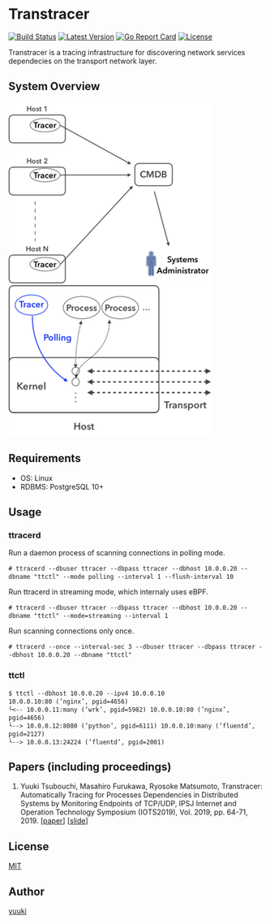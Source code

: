 # Transtracer

[![Build Status](https://travis-ci.org/yuuki/transtracer.svg?branch=master)](https://travis-ci.org/yuuki/transtracer)
[![Latest Version](http://img.shields.io/github/release/yuuki/transtracer.svg?style=flat-square)](https://github.com/yuuki/transtracer/releases)
[![Go Report Card](https://goreportcard.com/badge/github.com/yuuki/transtracer)](https://goreportcard.com/report/github.com/yuuki/transtracer)
[![License](http://img.shields.io/:license-mit-blue.svg)](http://doge.mit-license.org)

Transtracer is a tracing infrastructure for discovering network services dependecies on the transport network layer.

## System Overview

![System structure](/doc/images/system_structure.png "System structure")
![Socket diagnosis in polling mode](/doc/images/socket_diagnosis.png "Socket diagnosis in polling mode")

## Requirements

- OS: Linux
- RDBMS: PostgreSQL 10+

## Usage

### ttracerd

Run a daemon process of scanning connections in polling mode.

```shell-session
# ttracerd --dbuser ttracer --dbpass ttracer --dbhost 10.0.0.20 --dbname "ttctl" --mode polling --interval 1 --flush-interval 10
```

Run ttracerd in streaming mode, which internaly uses eBPF.

```shell-session
# ttracerd --dbuser ttracer --dbpass ttracer --dbhost 10.0.0.20 --dbname "ttctl" --mode=streaming --interval 1
```

Run scanning connections only once.

```shell-session
# ttracerd --once --interval-sec 3 --dbuser ttracer --dbpass ttracer --dbhost 10.0.0.20 --dbname "ttctl"
```

### ttctl

```shell-session
$ ttctl --dbhost 10.0.0.20 --ipv4 10.0.0.10
10.0.0.10:80 (’nginx’, pgid=4656)
└<-- 10.0.0.11:many (’wrk’, pgid=5982) 10.0.0.10:80 (’nginx’, pgid=4656)
└--> 10.0.0.12:8080 (’python’, pgid=6111) 10.0.0.10:many (’fluentd’, pgid=2127)
└--> 10.0.0.13:24224 (’fluentd’, pgid=2001)
```

## Papers (including proceedings)

1. Yuuki Tsubouchi, Masahiro Furukawa, Ryosoke Matsumoto, Transtracer: Automatically Tracing for Processes Dependencies in Distributed Systems by Monitoring Endpoints of TCP/UDP, IPSJ Internet and Operation Technology Symposium (IOTS2019), Vol. 2019, pp. 64-71, 2019. [[paper](https://yuuk.io/papers/transtracer_iots2019.pdf)] [[slide](https://speakerdeck.com/yuukit/udptong-xin-falsezhong-duan-dian-falsejian-shi-niyoruhurosesujian-yi-cun-guan-xi-falsezi-dong-zhui-ji-8bc9ca63-0751-40fd-9ad5-2f1ea692b9b0)]

## License

[MIT](LICENSE)

## Author

[yuuki](https://github.com/yuuki)
